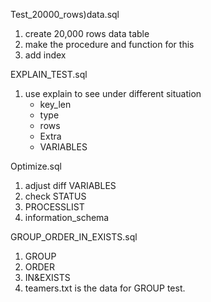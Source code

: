 Test_20000_rows)data.sql
1. create 20,000 rows data table
2. make the procedure and function for this
3. add index

EXPLAIN_TEST.sql
1. use explain to see under different situation
	* key_len
	* type
	* rows
	* Extra
	* VARIABLES

Optimize.sql
1. adjust diff VARIABLES
2. check STATUS
3. PROCESSLIST
4. information_schema

GROUP_ORDER_IN_EXISTS.sql
1. GROUP
2. ORDER
3. IN&EXISTS
4. teamers.txt is the data for GROUP test.


